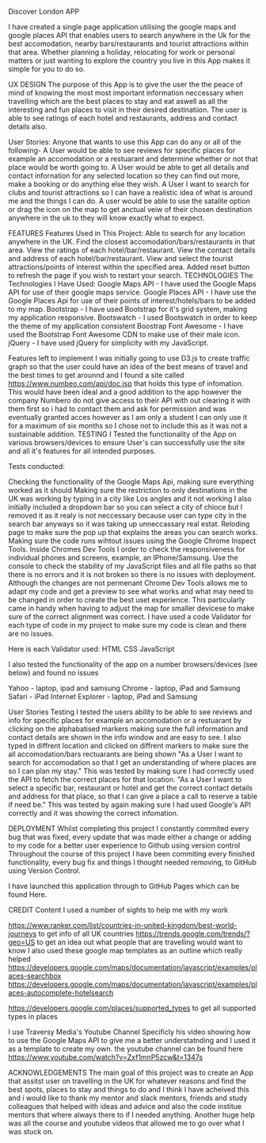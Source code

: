 Discover London APP 

I have created a single page application utilising the google maps and google places API that enables users to search anywhere in the Uk for the best accomodation, nearby bars/restaurants and tourist attractions within that area. Whether planning a holiday, relocating for work or personal matters or just wanting to explore the country you live in this App makes it simple for you to do so.


UX DESIGN
The purpose of this App is to give the user the the peace of mind of knowing the most most important information neccessary when travelling which are the best places to stay and eat aswell as all the interesting and fun places to visit in their desired destinatiion. The user is able to see ratings of each hotel and restaurants, address and contact details also.

User Stories:
Anyone that wants to use this App can do any or all of the following-
A User would be able to see reviews for specific places for example an accomodation or a restuarant and determine whether or not that place would be worth going to. 
A User would be able to get all details and contact infornation for any selected location so they can find out more, make a booking or do anything else they wish.
A User I want to search for clubs and tourist attractions so I can have a realistic idea of what is around me and the things I can do.
A user would be able to use the satalite option or drag the icon on the map to get anctual veiw of their chosen destination anywhere in the uk to they will know exactly what to expect. 

FEATURES
Features Used in This Project:
Able to search for any location anywhere in the UK.
Find the closest accomodation/bars/restaurants in that area.
View the ratings of each hotel/bar/restaurant.
View the contact details and address of each hotel/bar/restaurant.
View and select the tourist attractions/points of interest within the specified area.
Added reset button to refresh the page if you wish to restart your search.
TECHNOLOGIES
The Technologies I Have Used:
Google Maps API - I have used the Google Maps API for use of their google maps service.
Google Places API - I have use the Google Places Api for use of their points of interest/hotels/bars to be added to my map.
Bootstrap - I have used Bootstrap for it's grid system, making my application responsive.
Bootswatch - I used Bootswatch in order to keep the theme of my application consistent
Boostrap Font Awesome - I have used the Bootstrap Font Awesome CDN to make use of their male icon.
jQuery - I have used jQuery for simplicity with my JavaScript. 


Features left to implement 
I was initially going to use D3.js to create traffic graph so that the user could have an idea of the best means of travel and the best times to get arounnd and I found a site called https://www.numbeo.com/api/doc.jsp that holds this type of infomation.
This would have been ideal and a good addition to the app however the company Numbero do not give access to their API with out clearing it with them first so i had to contact them and ask for permission and was eventually granted acces however as I am only a student I can only use it for a maximum of six months so I chose not to include this as it was not a sustainable addition.
TESTING
I Tested the functionality of the App on various browsers/devices to ensure User's can successfully use the site and all it's features for all intended purposes.

Tests conducted:

Checking the functionality of the Google Maps Api, making sure everything worked as it should
Making sure the restriction to only destinations in the UK was working by typing in a city like Los angles and it not working 
I also initially included a dropdown bar so you can select a city of chioce but I removed it as it realy is not neccessary because user can type city in the search bar anyways so it was taking up unneccassary real estat.
Reloding page to make sure the pop up that explains the areas you can search works.
Making sure the code runs wihtout issues using the Google Chrome Inspect Tools. Inside Chromes Dev Tools I order to check the responsiveness for individual phones and screens, example, an IPhone/Samsung.
Use the console to check the stability of my JavaScript files and all file paths so that there is no errors and it is not broken so there is no issues with deployment. 
Although the changes are not permenant Chrome Dev Tools allows me to adapt my code and get a preview to see what works and what may need to be changed in order to create the best uset experience. This particularly came in handy when having to adjust the map for smaller devicese to make sure of the correct alignment was correct. 
I have used a code Validator for each type of code in my project to make sure my code is clean and there are no issues.

Here is each Validator used:
HTML
CSS
JavaScript

I also tested the functionality of the app on a number browsers/devices (see below) and found no issues

Yahoo - laptop, ipad and samsung
Chrome - laptop, iPad and Samsung
Safari - iPad
Internet Explorer - laptop, iPad and Samsung


User Stories Testing
I tested the users ability to be able to see reviews and info for specific places for example an accomodation or a restuarant by clicking on the alphabatised markers making sure the full  information and contact details are shown in the info window and are easy to see.
I also typed in diffrent location and clicked on diffrent markers to make sure the all accomodation/bars rectuarants are being shown 
"As a User I want to search for accomodation so that I get an understanding of where places are so I can plan my stay." This was tested by making sure I had correctly used the API to fetch the correct places for that location.
"As a User I want to select a specific bar, restaurant or hotel and get the correct contact details and address for that place, so that I can give a place a call to reserve a table if need be." This was tested by again making sure I had used Google's API correctly and it was showing the correct infomation.

DEPLOYMENT
Whilst completing this project I constantly commited every bug that was fixed, every update that was made either a change or adding to my code for a better user experience to Github using version control 
Throughout the course of this project I have been commiting every finished functionality, every bug fix and things I thought needed removing, to GitHub using Version Control.

I have launched this application through to GitHub Pages which can be found Here.

CREDIT
Content
I used a number of sights to help me with my work 

https://www.ranker.com/list/countries-in-united-kingdom/best-world-journeys to get info of all UK countries 
https://trends.google.com/trends/?geo=US to get an idea out what people that are travelling would want to know
I also used these google map templates as an outline which really helped https://developers.google.com/maps/documentation/javascript/examples/places-searchbox
https://developers.google.com/maps/documentation/javascript/examples/places-autocomplete-hotelsearch 

https://developers.google.com/places/supported_types to get all supported types in places 

I use Traversy Media's Youtube Channel Specificly his video showing how to use the Google Maps API to give me a better understatnding and I used it as a template to create my own. the youtube channel can be found here https://www.youtube.com/watch?v=Zxf1mnP5zcw&t=1347s


ACKNOWLEDGEMENTS
The main goal of this project was to create an App that assitst user on travelling in the UK for whatever reasons and find the best spots, places to stay and things to do and I think I have acheived this and i would like to thank my mentor and slack mentors, friends and study colleagues that helped with ideas and advice
and also the code institue mentors that where always there to if I needed anything. Another huge help was all the course and youtube videos that allowed me to go over what I was stuck on.